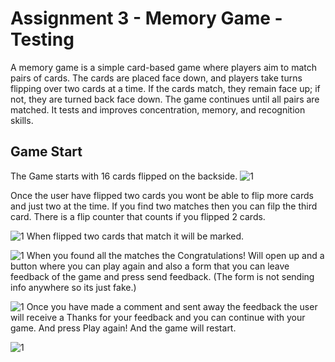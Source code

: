 # Assignment 3 - Memory Game - Testing
A memory game is a simple card-based game where players aim to match pairs of cards. The cards are placed face down, and players take turns flipping over two cards at a time. If the cards match, they remain face up; if not, they are turned back face down. The game continues until all pairs are matched. It tests and improves concentration, memory, and recognition skills.
## Game Start
The Game starts with 16 cards flipped on the backside. 
![1](/public/ReadMe/1.png)

Once the user have flipped two cards you wont be able to flip more cards and just two at the time. If you find two matches then you can filp the third card.
There is a flip counter that counts if you flipped 2 cards.

![1](/public/ReadMe/2.png)
When flipped two cards that match it will be marked.

![1](/public/ReadMe/3.png)
When you found all the matches the Congratulations! Will open up and a button where you can play again and also a form that you can leave feedback of the game and press send feedback. 
(The form is not sending info anywhere so its just fake.)

![1](/public/ReadMe/4.png)
Once you have made a comment and sent away the feedback the user will receive a Thanks for your feedback and you can continue with your game. And press Play again! And the game will restart.

![1](/public/ReadMe/5.png)
